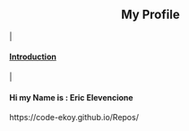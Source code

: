 <center><h2>My Profile</h2></center>
| <h4><a href="#introduction">Introduction</a></h4> |
<h4 id="introduction">Hi my Name is : Eric Elevencione</h4>
https://code-ekoy.github.io/Repos/
